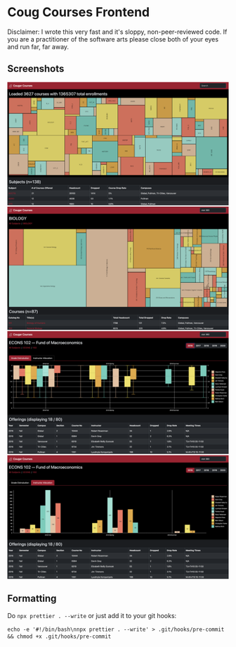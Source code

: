 # Coug Courses Frontend

Disclaimer: I wrote this very fast and it's sloppy, non-peer-reviewed code. If you are a practitioner of the software arts please close both of your eyes and run far, far away.

## Screenshots

![main page](./readme/main_page.png)
![subject page](./readme/subject_page.png)
![grade dist](./readme/course_page_grade_dist.png)
![instructor alloc](./readme/course_page_instructor_alloc.png)

## Formatting

Do `npx prettier . --write` or just add it to your git hooks:

```
echo -e '#!/bin/bash\nnpx prettier . --write' > .git/hooks/pre-commit && chmod +x .git/hooks/pre-commit
```
